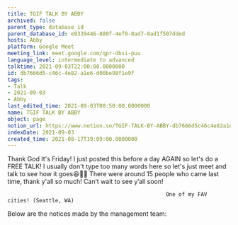 ```yaml
---
title: TGIF TALK BY ABBY
archived: false
parent_type: database_id
parent_database_id: e9339446-880f-4ef0-8ad7-8ad1f507dded
hosts: Abby
platform: Google Meet
meeting_link: meet.google.com/qpr-dbsi-puu
language_level: intermediate to advanced
talktime: 2021-09-03T22:00:00.0000000
id: db7666d5-c46c-4e82-a1e6-d00be98f1e9f
tags:
- Talk
- 2021-09-03
- Abby
last_edited_time: 2021-09-03T00:50:00.0000000
name: TGIF TALK BY ABBY
object: page
notion_url: https://www.notion.so/TGIF-TALK-BY-ABBY-db7666d5c46c4e82a1e6d00be98f1e9f
indexDate: 2021-09-03
created_time: 2021-08-17T19:09:00.0000000
---
```


Thank God It's Friday! I just posted this before a day AGAIN so let's do a FREE TALK!
I usually don't type too many words here so let's just meet and talk to see how it goes😆👍🏻
There were around 15 people who came last time, thank y'all so much!
Can’t wait to see y’all soon!




                                                      One of my FAV cities! (Seattle, WA)







Below are the notices made by the management team: 


